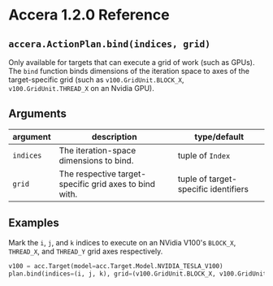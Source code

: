 [//]: # (Project: Accera)
[//]: # (Version: 1.2.0)

# Accera 1.2.0 Reference

## `accera.ActionPlan.bind(indices, grid)`
Only available for targets that can execute a grid of work (such as GPUs). The `bind` function binds dimensions of the iteration space to axes of the target-specific grid (such as `v100.GridUnit.BLOCK_X`, `v100.GridUnit.THREAD_X` on an Nvidia GPU).

## Arguments
argument | description | type/default
--- | --- | ---
`indices` | The iteration-space dimensions to bind. | tuple of `Index`
`grid` | The respective target-specific grid axes to bind with. | tuple of target-specific identifiers

## Examples

Mark the `i`, `j`, and `k` indices to execute on an NVidia V100's `BLOCK_X`, `THREAD_X`, and `THREAD_Y` grid axes respectively.

```python
v100 = acc.Target(model=acc.Target.Model.NVIDIA_TESLA_V100)
plan.bind(indices=(i, j, k), grid=(v100.GridUnit.BLOCK_X, v100.GridUnit.THREAD_X, v100.GridUnit.THREAD_Y))
```

<div style="page-break-after: always;"></div>
